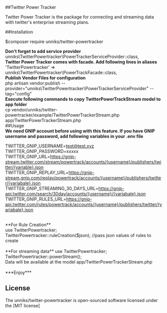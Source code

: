 
##Twitter Power Tracker

Twitter Power Tracker is the package for connecting and streaming data with twitter's enterprise streaming plans.

##Installation

$composer require unniks/twitter-powertracker

**Don't forget to add service provider** <br>
unniks\TwitterPowertracker\PowerTrackerServiceProvider::class,
<br>
**Twitter Power Tracker comes with facade. Add following lines in aliases** <br>
'TwitterPowertracker' => unniks\TwitterPowertracker\PowerTrackFacade::class,
<br>
**Publish Vendor Files for configuration** <br>
php artisan vendor:publish --provider="unniks\TwitterPowertracker\PowerTrackerServiceProvider" --tag="config"
<br>
**Execute following commands to copy TwitterPowerTrackStream model to app folder** <br>
cp vendor/unniks/twitter-powertracker/example/TwitterPowerTrackerStream.php app/TwitterPowerTrackerStream.php
<br>
##Usage
<br>
**We need GNIP account before using with this feature. If you have GNIP username and password, add following variables in your .env file** <br>

TWITTER_GNIP_USERNAME=test@test.xyz <br>
TWITTER_GNIP_PASSWORD=xxxxx <br>
TWITTER_GNIP_URL=https://gnip-stream.twitter.com/stream/powertrack/accounts/{username}/publishers/twitter/{variable}.json <br>
TWITTER_GNIP_REPLAY_URL=https://gnip-stream.gnip.com/replay/powertrack/accounts/{username}/publishers/twitter/{variabale}.json <br>
TWITTER_GNIP_STREAMING_30_DAYS_URL=https://gnip-api.twitter.com/search/30day/accounts/{username}/{variabale}.json <br>
TWITTER_GNIP_RULES_URL=https://gnip-api.twitter.com/rules/powertrack/accounts/{username}/publishers/twitter/{variabale}.json <br>

<br>
**For Rule Creation**<br>
use TwitterPowertracker;<br>
TwitterPowertracker::ruleCreation($json); //pass json values of rules to create<br> <br>
**For streaming data**
use TwitterPowertracker; <br>
TwitterPowertracker::powerStream();<br>
Data will be available at the model app/TwitterPowerTrackerStream.php
<br>
<br>
***Enjoy***

## License

The unniks/twitter-powertracker is open-sourced software licensed under the [MIT license]

